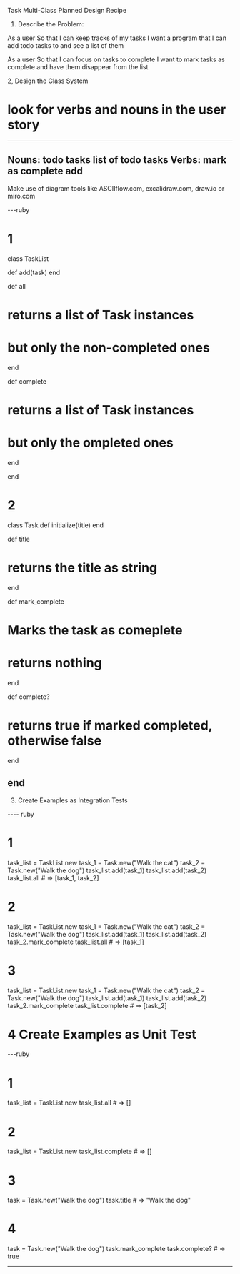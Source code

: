 Task Multi-Class Planned Design Recipe

1. Describe the Problem:

As a user 
So that I can keep tracks of my tasks
I want a program that I can add todo tasks to and see a list of them

As a user
So that I can focus on tasks to complete
I want to mark tasks as complete and have them disappear from the list

2, Design the Class System

# look for verbs and nouns in the user story

---
Nouns:
todo tasks
list of todo tasks
Verbs:
mark as complete
add
---

Make use of diagram tools like ASCIIflow.com, excalidraw.com, draw.io or miro.com


---ruby

# 1
class TaskList

def add(task)
end

def all
# returns a list of Task instances
# but only the non-completed ones
end

def complete
# returns a list of Task instances
# but only the ompleted ones
end

end

# 2
class Task
def initialize(title)
end

def title
# returns the title as string
end

def mark_complete
# Marks the task as comeplete
# returns nothing
end

def complete?
# returns true if marked completed, otherwise false
end

end
------

3. Create Examples as Integration Tests

---- ruby
# 1
task_list = TaskList.new
task_1 = Task.new("Walk the cat")
task_2 = Task.new("Walk the dog")
task_list.add(task_1)
task_list.add(task_2)
task_list.all # => [task_1, task_2]

# 2
task_list = TaskList.new
task_1 = Task.new("Walk the cat")
task_2 = Task.new("Walk the dog")
task_list.add(task_1)
task_list.add(task_2)
task_2.mark_complete
task_list.all # => [task_1]

# 3
task_list = TaskList.new
task_1 = Task.new("Walk the cat")
task_2 = Task.new("Walk the dog")
task_list.add(task_1)
task_list.add(task_2)
task_2.mark_complete
task_list.complete # => [task_2]

# 4 Create Examples as Unit Test

---ruby
# 1 
task_list = TaskList.new
task_list.all # => []

# 2
task_list = TaskList.new
task_list.complete # => []

# 3
task = Task.new("Walk the dog")
task.title # => "Walk the dog"

# 4
task = Task.new("Walk the dog")
task.mark_complete
task.complete? # => true

----



<!-- Use object-oriented design and test-driven development, backed up by your debugging and pairing skills, to develop the following program.

As a user
So that I can record my experiences
I want to keep a regular diary

As a user
So that I can reflect on my experiences
I want to read my past diary entries

As a user
So that I can reflect on my experiences in my busy day
I want to select diary entries to read based on how much time I have and my reading speed

As a user
So that I can keep track of my tasks
I want to keep a todo list along with my diary

As a user
So that I can keep track of my contacts
I want to see a list of all of the mobile phone numbers in all my diary entries

Some pointers:

Remember that user stories don't map to classes 1:1. You'll need to digest the full problem and then develop a multi-class system that meets the user's needs.
Don't worry about user interface or input-output. That means you shouldn't be using gets and only use puts for debugging purposes. -->